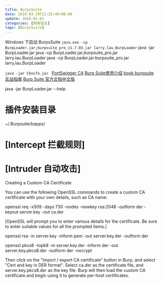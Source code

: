 ```yaml
---
title: BurpsSuite
date: 2016-03-29T21:25:45+08:00
update: 2016-01-01
categories: [网络安全]
tags: [BurpsSuite]
---
```

Windows 下启动 BurpsSuite
`java.exe -cp BurpLoader.jar;burpsuite_pro_v1.7.03.jar larry.lau.BurpLoader`
java -jar BurpLoader.jar
java -cp BurpLoader.jar;burpsuite_pro.jar larry.lau.BurpLoader
java -cp BurpLoader.jar:burpsuite_pro.jar larry.lau.BurpLoader

`java -jar Cknife.jar `
[PortSwigger CA](https://support.portswigger.net/customer/portal/articles/1783087-Installing_Installing%20CA%20Certificate%20-%20FF.html)
[Burp Suite使用介绍](http://drops.wooyun.org/tools/1548)
[book burpsuite实战指南](https://t0data.gitbooks.io/burpsuite/content/)
[Burp Suite 官方文档中文版](https://yw9381.gitbooks.io/burp_suite_doc_zh_cn/content/)

java -jar BurpLoader.jar --help
# 插件安装目录
~/.Burpsuite/bapps/

# [Intercept 拦截规则]
# [Intruder 自动攻击]

Creating a Custom CA Certificate

You can use the following OpenSSL commands to create a custom CA certificate with your own details, such as CA name:

openssl req -x509 -days 730 -nodes -newkey rsa:2048 -outform der -keyout server.key -out ca.der

[OpenSSL will prompt you to enter various details for the certificate. Be sure to enter suitable values for all the prompted items.]

openssl rsa -in server.key -inform pem -out server.key.der -outform der

openssl pkcs8 -topk8 -in server.key.der -inform der -out server.key.pkcs8.der -outform der -nocrypt

Then click on the "Import / export CA certificate" button in Burp, and select "Cert and key in DER format". Select ca.der as the certificate file, and server.key.pkcs8.der as the key file. Burp will then load the custom CA certificate and begin using it to generate per-host certificates.
